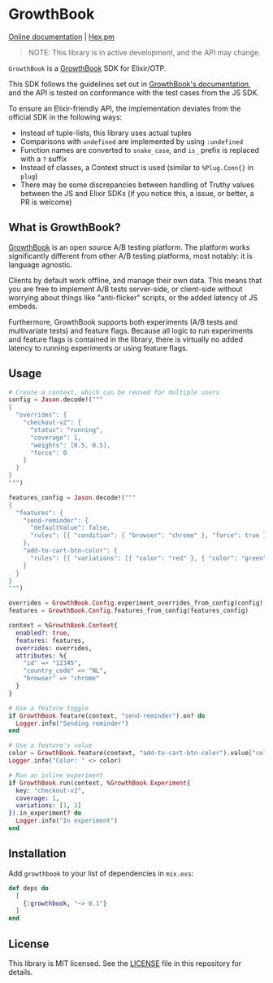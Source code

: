 # GrowthBook

[Online documentation](https://hexdocs.pm/growthbook) | [Hex.pm](https://hex.pm/packages/growthbook)

> NOTE: This library is in active development, and the API may change.

<!-- MDOC !-->

`GrowthBook` is a [GrowthBook](https://growthbook.org) SDK for Elixir/OTP.

This SDK follows the guidelines set out in [GrowthBook's documentation](https://docs.growthbook.io/lib/build-your-own), and the API is tested on conformance with the test cases from the JS SDK.

To ensure an Elixir-friendly API, the implementation deviates from the official SDK in the following ways:

- Instead of tuple-lists, this library uses actual tuples
- Comparisons with `undefined` are implemented by using `:undefined`
- Function names are converted to `snake_case`, and `is_` prefix is replaced with a `?` suffix
- Instead of classes, a Context struct is used (similar to `%Plug.Conn{}` in `plug`)
- There may be some discrepancies between handling of Truthy values between the JS and Elixir SDKs (if you notice this, a issue, or better, a PR is welcome)

## What is GrowthBook?

[GrowthBook](https://www.growthbook.io) is an open source A/B testing platform. The platform works
significantly different from other A/B testing platforms, most notably: it is language agnostic.

Clients by default work offline, and manage their own data. This means that you are free to
implement A/B tests server-side, or client-side without worrying about things like "anti-flicker"
scripts, or the added latency of JS embeds.

Furthermore, GrowthBook supports both experiments (A/B tests and multivariate tests) and feature
flags. Because all logic to run experiments and feature flags is contained in the library, there
is virtually no added latency to running experiments or using feature flags.

## Usage

```elixir
# Create a context, which can be reused for multiple users
config = Jason.decode!("""
{
  "overrides": {
    "checkout-v2": {
      "status": "running",
      "coverage": 1,
      "weights": [0.5, 0.5],
      "force": 0
    }
  }
}
""")

features_config = Jason.decode!("""
{
  "features": {
    "send-reminder": {
      "defaultValue": false,
      "rules": [{ "condition": { "browser": "chrome" }, "force": true }]
    },
    "add-to-cart-btn-color": {
      "rules": [{ "variations": [{ "color": "red" }, { "color": "green" }] }]
    }
  }
}
""")

overrides = GrowthBook.Config.experiment_overrides_from_config(config)
features = GrowthBook.Config.features_from_config(features_config)

context = %GrowthBook.Context{
  enabled?: true,
  features: features,
  overrides: overrides,
  attributes: %{
    "id" => "12345",
    "country_code" => "NL",
    "browser" => "chrome"
  }
}

# Use a feature toggle
if GrowthBook.feature(context, "send-reminder").on? do
  Logger.info("Sending reminder")
end

# Use a feature's value
color = GrowthBook.feature(context, "add-to-cart-btn-color").value["color"]
Logger.info("Color: " <> color)

# Run an inline experiment
if GrowthBook.run(context, %GrowthBook.Experiment{
  key: "checkout-v2",
  coverage: 1,
  variations: [1, 2]
}).in_experiment? do
  Logger.info("In experiment")
end
```

## Installation

Add `growthbook` to your list of dependencies in `mix.exs`:

```elixir
def deps do
  [
    {:growthbook, "~> 0.1"}
  ]
end
```

## License

This library is MIT licensed. See the
[LICENSE](https://raw.github.com/jeroenvisser101/growthbook/main/LICENSE)
file in this repository for details.
